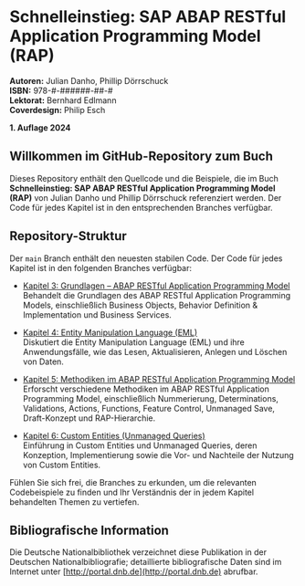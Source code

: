 # Schnelleinstieg: SAP ABAP RESTful Application Programming Model (RAP)

**Autoren:** Julian Danho, Phillip Dörrschuck  
**ISBN:** 978-#-######-##-#  
**Lektorat:** Bernhard Edlmann  
**Coverdesign:** Philip Esch  

**1. Auflage 2024**  

## Willkommen im GitHub-Repository zum Buch

Dieses Repository enthält den Quellcode und die Beispiele, die im Buch **Schnelleinstieg: SAP ABAP RESTful Application Programming Model (RAP)** von Julian Danho und Phillip Dörrschuck referenziert werden. Der Code für jedes Kapitel ist in den entsprechenden Branches verfügbar.

## Repository-Struktur

Der `main` Branch enthält den neuesten stabilen Code. Der Code für jedes Kapitel ist in den folgenden Branches verfügbar:

- [Kapitel 3: Grundlagen – ABAP RESTful Application Programming Model](https://github.com/JulianDanho/restfulabap/tree/capitel3)  
  Behandelt die Grundlagen des ABAP RESTful Application Programming Models, einschließlich Business Objects, Behavior Definition & Implementation und Business Services.

- [Kapitel 4: Entity Manipulation Language (EML)](https://github.com/JulianDanho/restfulabap/tree/capitel4)  
  Diskutiert die Entity Manipulation Language (EML) und ihre Anwendungsfälle, wie das Lesen, Aktualisieren, Anlegen und Löschen von Daten.

- [Kapitel 5: Methodiken im ABAP RESTful Application Programming Model](https://github.com/JulianDanho/restfulabap/tree/capitel5)  
  Erforscht verschiedene Methodiken im ABAP RESTful Application Programming Model, einschließlich Nummerierung, Determinations, Validations, Actions, Functions, Feature Control, Unmanaged Save, Draft-Konzept und RAP-Hierarchie.

- [Kapitel 6: Custom Entities (Unmanaged Queries)](https://github.com/JulianDanho/restfulabap/tree/capitel6)  
  Einführung in Custom Entities und Unmanaged Queries, deren Konzeption, Implementierung sowie die Vor- und Nachteile der Nutzung von Custom Entities.

Fühlen Sie sich frei, die Branches zu erkunden, um die relevanten Codebeispiele zu finden und Ihr Verständnis der in jedem Kapitel behandelten Themen zu vertiefen.

## Bibliografische Information

Die Deutsche Nationalbibliothek verzeichnet diese Publikation in der Deutschen Nationalbibliografie; detaillierte bibliografische Daten sind im Internet unter [http://portal.dnb.de](http://portal.dnb.de) abrufbar.
